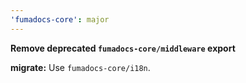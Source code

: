 ```yaml
---
'fumadocs-core': major
---
```


**Remove deprecated `fumadocs-core/middleware` export**

**migrate:** Use `fumadocs-core/i18n`.
